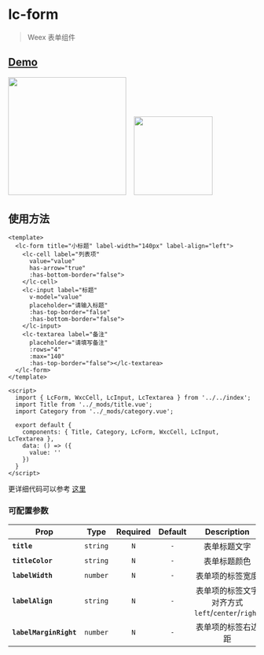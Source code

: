 # lc-form

> Weex 表单组件

## [Demo](https://h5.m.taobao.com/trip/wx-detection-demo/button/index.html?_wx_tpl=https%3A%2F%2Fh5.m.taobao.com%2Ftrip%2Fwx-detection-demo%2Fbutton%2Findex.weex.js)

<img src="https://img.alicdn.com/tfs/TB1aMRGhgvD8KJjy0FlXXagBFXa-562-1000.gif" width="240"/>&nbsp;&nbsp;&nbsp;&nbsp;<img src="https://img.alicdn.com/tfs/TB1b0tMhf6H8KJjy0FjXXaXepXa-200-200.png" width="160"/>

## 使用方法

```vue
<template>
  <lc-form title="小标题" label-width="140px" label-align="left">
    <lc-cell label="列表项" 
      value="value" 
      has-arrow="true" 
      :has-bottom-border="false">
    </lc-cell>
    <lc-input label="标题" 
      v-model="value" 
      placeholder="请输入标题" 
      :has-top-border="false"
      :has-bottom-border="false">
    </lc-input>
    <lc-textarea label="备注" 
      placeholder="请填写备注" 
      :rows="4" 
      :max="140"
      :has-top-border="false"></lc-textarea>
  </lc-form>
</template>

<script>
  import { LcForm, WxcCell, LcInput, LcTextarea } from '../../index';
  import Title from '../_mods/title.vue';
  import Category from '../_mods/category.vue';
 
  export default {
    components: { Title, Category, LcForm, WxcCell, LcInput, LcTextarea },
    data: () => ({
      value: ''
    })
  }
</script>

```
更详细代码可以参考 [这里](https://github.com/alibaba/weex-ui/blob/master/button/loading/index.vue)

### 可配置参数
| Prop | Type | Required | Default | Description |
| ---- |:----:|:---:|:-------:| :----------:|
| **`title`** | `string` | `N` | `-` | 表单标题文字 |
| **`titleColor`** | `string` | `N` | `-` | 表单标题颜色 |
| **`labelWidth`** | `number` | `N` | `-` | 表单项的标签宽度 |
| **`labelAlign`** | `string` | `N` | `-` | 表单项的标签文字对齐方式 `left`/`center`/`right` |
| **`labelMarginRight`** | `number` | `N` | `-` | 表单项的标签右边距 |

<!-- - 注1：disabled 样式会覆盖掉默认样式
- 注2：对默认按钮样式的覆盖全部依赖btnStyle进行，详细样式可以参考 [type.js](https://github.com/alibaba/weex-ui/blob/master/packages/wxc-button/type.js)
- 注2：对默认字体样式的覆盖全部依赖textStyle进行，详细样式可以参考 [type.js](https://github.com/alibaba/weex-ui/blob/master/packages/wxc-button/type.js) -->

<!-- ### 事件回调

```
// `@wxcButtonClicked="wxcButtonClicked"`
将会返回 e, type, disabled
``` -->
